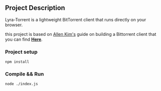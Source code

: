 ## Project Description

Lyra-Torrent is a lightweight BitTorrent client that runs directly on your browser.

this project is based on [Allen Kim's](https://github.com/allenkim67) guide on building a Bittorrent client that you can find **[Here](https://allenkim67.github.io/programming/2016/05/04/how-to-make-your-own-bittorrent-client.html)**.


### Project setup
```
npm install 
```

### Compile && Run
```
node ./index.js
```